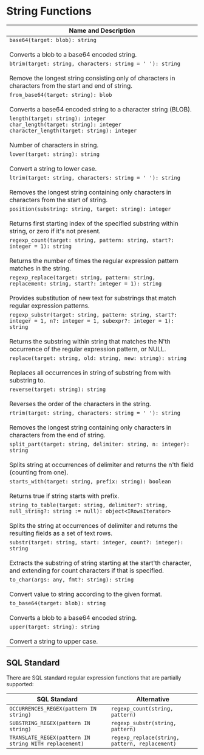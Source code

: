 # String Functions

| Name and Description |
| --- |
| `base64(target: blob): string`<br /><br /> Converts a blob to a base64 encoded string. |
| `btrim(target: string, characters: string = ' '): string`<br /><br /> Remove the longest string consisting only of characters in characters from the start and end of string. |
| `from_base64(target: string): blob`<br /><br /> Converts a base64 encoded string to a character string (BLOB). |
| `length(target: string): integer`<br />`char_length(target: string): integer`<br />`character_length(target: string): integer`<br /><br /> Number of characters in string. |
| `lower(target: string): string`<br /><br /> Convert a string to lower case. |
| `ltrim(target: string, characters: string = ' '): string`<br /><br /> Removes the longest string containing only characters in characters from the start of string. |
| `position(substring: string, target: string): integer`<br /><br /> Returns first starting index of the specified substring within string, or zero if it's not present. |
| `regexp_count(target: string, pattern: string, start?: integer = 1): string`<br /><br /> Returns the number of times the regular expression pattern matches in the string. |
| `regexp_replace(target: string, pattern: string, replacement: string, start?: integer = 1): string`<br /><br /> Provides substitution of new text for substrings that match regular expression patterns. |
| `regexp_substr(target: string, pattern: string, start?: integer = 1, n?: integer = 1, subexpr?: integer = 1): string`<br /><br /> Returns the substring within string that matches the N'th occurrence of the regular expression pattern, or NULL. |
| `replace(target: string, old: string, new: string): string`<br /><br /> Replaces all occurrences in string of substring from with substring to. |
| `reverse(target: string): string`<br /><br /> Reverses the order of the characters in the string. |
| `rtrim(target: string, characters: string = ' '): string`<br /><br /> Removes the longest string containing only characters in characters from the end of string. |
| `split_part(target: string, delimiter: string, n: integer): string`<br /><br /> Splits string at occurrences of delimiter and returns the n'th field (counting from one). |
| `starts_with(target: string, prefix: string): boolean`<br /><br /> Returns true if string starts with prefix. |
| `string_to_table(target: string, delimiter?: string, null_string?: string := null): object<IRowsIterator>`<br /><br /> Splits the string at occurrences of delimiter and returns the resulting fields as a set of text rows. |
| `substr(target: string, start: integer, count?: integer): string`<br /><br /> Extracts the substring of string starting at the start'th character, and extending for count characters if that is specified. |
| `to_char(args: any, fmt?: string): string`<br /><br /> Convert value to string according to the given format. |
| `to_base64(target: blob): string`<br /><br /> Converts a blob to a base64 encoded string. |
| `upper(target: string): string`<br /><br /> Convert a string to upper case. |

## SQL Standard

There are SQL standard regular expression functions that are partially supported:

| SQL Standard | Alternative |
| --- | --- |
| `OCCURRENCES_REGEX(pattern IN string)` | `regexp_count(string, pattern)` |
| `SUBSTRING_REGEX(pattern IN string)` | `regexp_substr(string, pattern)` |
| `TRANSLATE_REGEX(pattern IN string WITH replacement)` | `regexp_replace(string, pattern, replacement)` |
